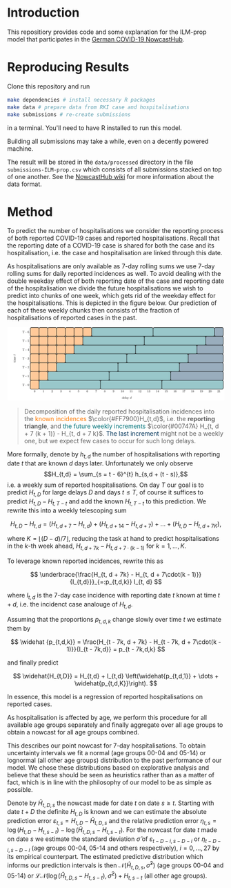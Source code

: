 # Introduction

This repositiory provides code and some explanation for the ILM-prop model that participates in the [German COVID-19 NowcastHub](https://covid19nowcasthub.de). 


# Reproducing Results

Clone this repository and run 

```sh
make dependencies # install necessary R packages
make data # prepare data from RKI case and hospitalisations
make submissions # re-create submissions
```

in a terminal. You'll need to have R installed to run this model. 

Building all submissions may take a while, even on a decently powered machine.

The result will be stored in the `data/processed` directory in the file `submissions-ILM-prop.csv` which consists of all submissions stacked on top of one another. See the [NowcastHub wiki](https://github.com/KITmetricslab/hospitalization-nowcast-hub/wiki/Data-format) for more information about the data format.

# Method

To predict the number of hospitalisations we consider the reporting process of both reported COVID-19 cases and reported hospitalisations.
Recall that the reporting date of a COVID-19 case is shared for both the case and its hospitalisation, i.e. the case and hospitalisation are linked through this date.

As hospitalisations are only available as $7$-day rolling sums we use $7$-day rolling sums for daily reported incidences as well. 
To avoid dealing with the double weekday effect of both reporting date of the case and reporting date of the hospitalisation we divide the future hospitalisations we wish to predict into chunks of one week, which gets rid of the weekday effect for the hospitalisations.
This is depicted in the figure below.
Our prediction of each of these weekly chunks then consists of the fraction of hospitalisations of reported cases in the past.

![](reptri.png)

> Decomposition of the daily reported hospitalisation incidences into the <span style="color:rgb(255,121,0)">known incidences</span> $\color{#FF7900}H_{t,d}$, i.e. the **reporting triangle**, and <span style="color:rgb(0,116,122)">the future weekly increments</span> $\color{#00747A} H_{t, d + 7 (k + 1)} - H_{t, d + 7 k}$. <span style="color:rgb(0,51,89)">The last increment</span> might not be a weekly one, but we expect few cases to occur for such long delays.

More formally, denote by $h_{t,d}$ the number of hospitalisations with reporting date $t$ that are known $d$ days later. Unfortunately we only observe $$H_{t,d} = \sum_{s = t - 6}^{t} h_{s,d + (t - s)},$$ i.e. a weekly sum of reported hospitalisations.
On day $T$ our goal is to predict $H_{t,D}$ for large delays $D$ and days $t \leq T$, of course it suffices to predict $H_{t, D} - H_{t, T - t}$ and add the known $H_{t, T - t}$ to this prediction. 
We rewrite this into a weekly telescoping sum

$$
H_{t,D} - H_{t,d} = \left(H_{t, d + 7} - H_{t,d}\right) + \left(H_{t, d + 14} - H_{t, d + 7}\right) + \dots + \left(H_{t,D} - H_{t, d + 7 K}\right),
$$

where $K = \lfloor (D -d) / 7 \rfloor$, reducing the task at hand to predict hospitalisations in the $k$-th week ahead, $H_{t, d + 7k} - H_{t, d + 7\cdot(k - 1)}$ for $k = 1, \dots, K$.

To leverage known reported incidences, rewrite this as 

$$
\underbrace{\frac{H_{t, d + 7k} - H_{t, d + 7\cdot(k - 1)}}{I_{t,d}}}_{=:p_{t,d,k}} I_{t, d}
$$

where $I_{t,d}$ is the $7$-day case incidence with reporting date $t$ known at time $t + d$, i.e. the incidenct case analouge of $H_{t,d}$.

Assuming that the proportions $p_{t,d,k}$ change slowly over time $t$ we estimate them by 

$$
\widehat {p_{t,d,k}} = \frac{H_{t - 7k, d + 7k} - H_{t - 7k, d + 7\cdot(k - 1)}}{I_{t - 7k,d}} = p_{t - 7k,d,k}
$$

and finally predict

$$
\widehat{H_{t,D}} = H_{t,d} + I_{t,d} \left(\widehat{p_{t,d,1}} + \dots + \widehat{p_{t,d,K}}\right).
$$

In essence, this model is a regression of reported hospitalisations on reported cases.

As hospitalisation is affected by age, we perform this procedure for all available age groups separately and finally aggregate over all age groups to obtain a nowcast for all age groups combined. 

This describes our point nowcast for $7$-day hospitalisations. 
To obtain uncertainty intervals we fit a normal (age groups 00-04 and 05-14) or lognormal (all other age groups) distribution to the past performance of our model. 
We chose these distributions based on explorative analysis and believe that these should be seen as heuristics rather than as a matter of fact, which is in line with the philosophy of our model to be as simple as possible.

Denote by $\hat H_{t,D,s}$ the nowcast made for date $t$ on date $s \geq t$. Starting with date $t + D$ the definite $H_{t,D}$ is known and we can estimate the absolute prediction error $\varepsilon_{t,s} = H_{t,D} - \hat H_{t,D,s}$ and the relative prediction error $\eta_{t,s} = \log \left( H_{t,D} - H_{t, s - t}\right) - \log \left( \hat H_{t,D,s} - H_{t, s- t} \right)$.
For the nowcast for date $t$ made on date $s$ we estimate the standard deviation $\hat\sigma$ of $\varepsilon_{t - D - i, s - D - i}$ or $\eta_{t - D - i, s - D - i}$ (age groups 00-04, 05-14 and others respectively), $i = 0, \dots, 27$ by its empirical counterpart.
The estimated predictive distribution which informs our prediction intervals is then $\mathcal N (\hat H_{t,D,s}, \hat\sigma^2)$ (age groups 00-04 and 05-14) or $\mathcal{LN} \left( \log \left(\hat H_{t,D,s} - H_{t, s - t}\right), \hat\sigma^2 \right) + H_{t, s - t}$ (all other age groups).